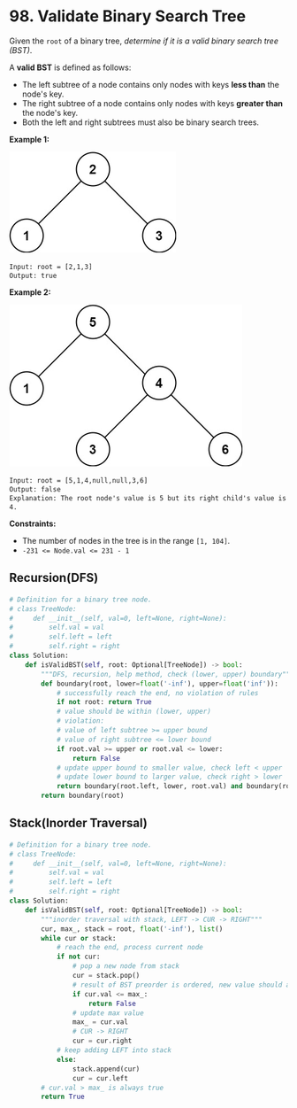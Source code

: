 # 98. Validate Binary Search Tree

Given the `root` of a binary tree, *determine if it is a valid binary search tree (BST)*.

A **valid BST** is defined as follows:

* The left subtree of a node contains only nodes with keys **less than** the node's key.
* The right subtree of a node contains only nodes with keys **greater than** the node's key.
* Both the left and right subtrees must also be binary search trees.
 

**Example 1:**

![img_24.png](../../Images/img_24.png)

```
Input: root = [2,1,3]
Output: true
```

**Example 2:**

![img_25.png](../../Images/img_25.png)

```
Input: root = [5,1,4,null,null,3,6]
Output: false
Explanation: The root node's value is 5 but its right child's value is 4.
```

**Constraints:**

* The number of nodes in the tree is in the range `[1, 104]`.
* `-231 <= Node.val <= 231 - 1`

## Recursion(DFS)
```python
# Definition for a binary tree node.
# class TreeNode:
#     def __init__(self, val=0, left=None, right=None):
#         self.val = val
#         self.left = left
#         self.right = right
class Solution:
    def isValidBST(self, root: Optional[TreeNode]) -> bool:
        """DFS, recursion, help method, check (lower, upper) boundary"""
        def boundary(root, lower=float('-inf'), upper=float('inf')):
            # successfully reach the end, no violation of rules
            if not root: return True
            # value should be within (lower, upper)
            # violation:
            # value of left subtree >= upper bound
            # value of right subtree <= lower bound
            if root.val >= upper or root.val <= lower:
                return False
            # update upper bound to smaller value, check left < upper
            # update lower bound to larger value, check right > lower
            return boundary(root.left, lower, root.val) and boundary(root.right, root.val, upper) 
        return boundary(root)
```

## Stack(Inorder Traversal)
```python
# Definition for a binary tree node.
# class TreeNode:
#     def __init__(self, val=0, left=None, right=None):
#         self.val = val
#         self.left = left
#         self.right = right
class Solution:
    def isValidBST(self, root: Optional[TreeNode]) -> bool:
        """inorder traversal with stack, LEFT -> CUR -> RIGHT"""
        cur, max_, stack = root, float('-inf'), list()
        while cur or stack:
            # reach the end, process current node
            if not cur:
                # pop a new node from stack
                cur = stack.pop()
                # result of BST preorder is ordered, new value should always be bigger
                if cur.val <= max_:
                    return False
                # update max value
                max_ = cur.val
                # CUR -> RIGHT
                cur = cur.right
            # keep adding LEFT into stack
            else:
                stack.append(cur)
                cur = cur.left
        # cur.val > max_ is always true
        return True
```
